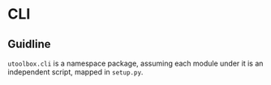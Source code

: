 # CLI

## Guidline
`utoolbox.cli` is a namespace package, assuming each module under it is an independent script, mapped in `setup.py`.
